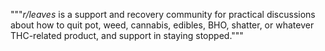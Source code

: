 """*r/leaves* is a support and recovery community for practical discussions about how to quit pot, weed, cannabis, edibles, BHO, shatter, or whatever THC-related product, and support in staying stopped."""